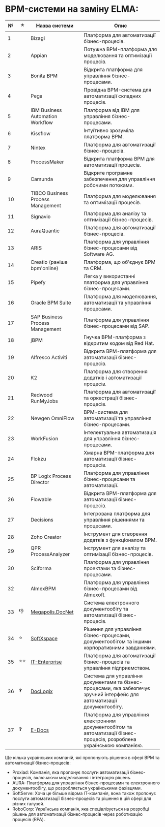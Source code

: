 ﻿# BPM-системи на заміну ELMA:

| №  |⭐| Назва системи                 | Опис                                                                                  |
|----|---|-------------------------------|---------------------------------------------------------------------------------------|
| 1  || Bizagi                        | Платформа для автоматизації бізнес-процесів.                                          |
| 2  || Appian                        | Потужна BPM-платформа для моделювання та оптимізації процесів.                        |
| 3  || Bonita BPM                    | Відкрита платформа для управління бізнес-процесами.                                   |
| 4  || Pega                          | Провідна BPM-система для автоматизації складних процесів.                             |
| 5  || IBM Business Automation Workflow | Платформа від IBM для управління бізнес-процесами.                                    |
| 6  || Kissflow                      | Інтуїтивно зрозуміла платформа BPM.                                                   |
| 7  || Nintex                        | Платформа для автоматизації бізнес-процесів.                                          |
| 8  || ProcessMaker                  | Відкрита платформа BPM для автоматизації процесів.                                    |
| 9  || Camunda                       | Відкрите програмне забезпечення для управління робочими потоками.                     |
| 10 || TIBCO Business Process Management | Платформа для моделювання та оптимізації процесів.                                    |
| 11 || Signavio                      | Платформа для аналізу та оптимізації бізнес-процесів.                                 |
| 12 || AuraQuantic                   | Платформа для автоматизації бізнес-процесів.                                          |
| 13 || ARIS                          | Платформа для управління бізнес-процесами від Software AG.                            |
| 14 || Creatio (раніше bpm'online)   | Платформа, що об'єднує BPM та CRM.                                                    |
| 15 || Pipefy                        | Легка у використанні платформа для управління бізнес-процесами.                       |
| 16 || Oracle BPM Suite              | Платформа для моделювання, автоматизації та управління процесами.                     |
| 17 || SAP Business Process Management | Платформа для управління бізнес-процесами від SAP.                                    |
| 18 || jBPM                          | Гнучка BPM-платформа з відкритим кодом від Red Hat.                                   |
| 19 || Alfresco Activiti             | Відкрита BPM-платформа для автоматизації бізнес-процесів.                             |
| 20 || K2                            | Платформа для створення додатків і автоматизації процесів.                            |
| 21 || Redwood RunMyJobs             | Платформа для автоматизації та оркестрації бізнес-процесів.                           |
| 22 || Newgen OmniFlow               | BPM-система для автоматизації та управління бізнес-процесами.                         |
| 23 || WorkFusion                    | Інтелектуальна автоматизація для управління бізнес-процесами.                         |
| 24 || Flokzu                        | Хмарна BPM-платформа для автоматизації бізнес-процесів.                               |
| 25 || BP Logix Process Director     | Платформа для управління бізнес-процесами та автоматизації.                           |
| 26 || Flowable                      | Відкрита BPM-платформа для автоматизації бізнес-процесів.                             |
| 27 || Decisions                     | Інтегрована платформа для управління рішеннями та процесами.                          |
| 28 || Zoho Creator                  | Інструмент для створення додатків з функціоналом BPM.                                 |
| 29 || QPR ProcessAnalyzer           | Інструмент для аналізу та оптимізації бізнес-процесів.                                |
| 30 || Sciforma                      | Платформа для управління проектами та бізнес-процесами.                               |
| 32 || AlmexBPM | Платформа для управління бізнес-процесами від Almexoft. |
| 33 |👎| [Megapolis.DocNet](./INFO/Megapolis_DocNet/README.MD) | Система електронного документообігу та автоматизації бізнес-процесів.
| 34 |⭐| [SoftXspace](./INFO/SoftXspace/README.MD) | Рішення для управління бізнес-процесами, документообігом та іншими корпоративними завданнями. |
| 35 |⭐⭐| [IT-Enterprise](./INFO/IT_Enterprise/README.MD) | Платформа для автоматизації бізнес-процесів та управління підприємством. |
| 36 |❓| [DocLogix](./INFO/DocLogix/README.MD) | Система для управління документами та бізнес-процесами, яка забезпечує зручний інтерфейс для автоматизації документообігу. |
| 37 |❓| [E-Docs](./INFO/E_Docs/README.MD) | Платформа для управління електронним документообігом та автоматизації бізнес-процесів, розроблена українською компанією. |

Ще кілька українських компаній, які пропонують рішення в сфері BPM та автоматизації бізнес-процесів:

* Proxiad: Компанія, яка пропонує послуги автоматизації бізнес-процесів, включаючи моделювання і інтеграцію рішень.
* AURA: Платформа для управління бізнес-процесами та електронного документообігу, що розробляється українськими фахівцями.
* SoftServe: Хоча це більше відома IT-компанія, вона також пропонує послуги автоматизації бізнес-процесів та рішення в цій сфері для різних галузей.
* RoboCorp: Українська компанія, яка спеціалізується на розробці рішень для автоматизації бізнес-процесів через роботизацію процесів (RPA).